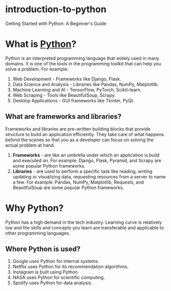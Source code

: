 # introduction-to-python

Getting Started with Python: A Beginner's Guide

# What is [Python](https://www.python.org/)?

Python is an interpreted programming language that widely used in many domains. It is one of the tools in the programming toolkit that can help you solve a problem.
For example:

1. Web Development - Frameworks like Django, Flask.
2. Data Science and Analysis - Libraries like Pandas, NumPy, Matplotlib.
3. Machine Learning and AI - TensorFlow, PyTorch, Scikit-learn.
4. Web Scraping - Tools like BeautifulSoup, Scrapy.
5. Desktop Applications - GUI frameworks like Tkinter, PyQt.

## What are frameworks and libraries?

Frameworks and libraries are pre-written building blocks that provide structure to build an application efficiently. They take care of what happens behind the scenes so that you as a developer can focus on solving the actual problem at hand.

1. **Frameworks** - are like an umbrella under which an application is build and executed on. For example: Django, Flask, Pyramid, and Scrapy are some popular Python frameworks.
2. **Libraries** - are used to perform a specific task like reading, writing updating or visualizing data, requesting resources from a server to name a few. For example: Pandas, NumPy, Matplotlib, Requests, and BeautifulSoup are some popular Python frameworks.

# Why Python?

Python has a high demand in the tech industry. Learning curve is relatively low and the skills and concepts you learn are transferable and applicable to other programming languages.

## Where Python is used?

1. Google uses Python for internal systems.
2. Netflix uses Python for its recommendation algorithms.
3. Instagram is built using Python.
4. NASA uses Python for scientific computing.
5. Spotify uses Python for data analysis.
